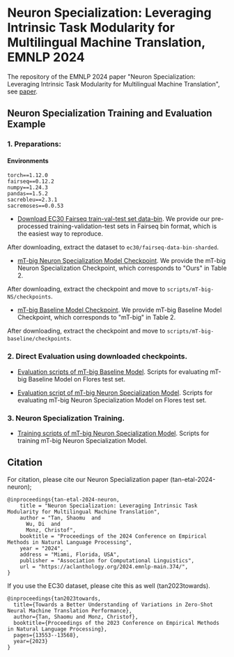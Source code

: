 # Neuron Specialization: Leveraging Intrinsic Task Modularity for Multilingual Machine Translation, EMNLP 2024

The repository of the EMNLP 2024 paper "Neuron Specialization: Leveraging Intrinsic Task Modularity for Multilingual Machine Translation", see [paper](https://aclanthology.org/2024.emnlp-main.374/).



## Neuron Specialization Training and Evaluation Example

### 1. Preparations:

#### Environments

```
torch==1.12.0
fairseq==0.12.2
numpy==1.24.3
pandas==1.5.2
sacrebleu==2.3.1
sacremoses==0.0.53
```

  * [Download EC30 Fairseq train-val-test set data-bin](https://drive.google.com/file/d/1qHRFNU-helRLpHkr6rspqEZs0eDj-68l/view?usp=drive_link). We provide our pre-processed training-validation-test sets in Fairseq bin format, which is the easiest way to reproduce.

  After downloading, extract the dataset to ```ec30/fairseq-data-bin-sharded```.


  * [mT-big Neuron Specialization Model Checkpoint](https://drive.google.com/file/d/1LF8BP-5HfN9j9LfME0Jz28ULAztEUyeu/view?usp=drive_link). We provide the mT-big Neuron Specialization Checkpoint, which corresponds to "Ours" in Table 2.

  After downloading, extract the checkpoint and move to ```scripts/mT-big-NS/checkpoints```.

  * [mT-big Baseline Model Checkpoint](https://drive.google.com/file/d/19pRfHSsQdhtsX_HSS-TET1U9bCsWAPI3/view?usp=sharing). We provide mT-big Baseline Model Checkpoint, which corresponds to "mT-big" in Table 2.

  After downloading, extract the checkpoint and move to ```scripts/mT-big-baseline/checkpoints```.


### 2. Direct Evaluation using downloaded checkpoints.

  * [Evaluation scripts of mT-big Baseline Model](https://github.com/Smu-Tan/Neuron-Specialization/tree/main/scripts/mT-big-baseline/scripts/eval.sh). Scripts for evaluating mT-big Baseline Model on Flores test set.

  * [Evaluation script of mT-big Neuron Specialization Model](https://github.com/Smu-Tan/Neuron-Specialization/tree/main/scripts/mT-big-NS/scripts/eval.sh). Scripts for evaluating mT-big Neuron Specialization Model on Flores test set.
  
  
### 3. Neuron Specialization Training.

  * [Training scripts of mT-big Neuron Specialization Model](https://github.com/Smu-Tan/Neuron-Specialization/tree/main/scripts/mT-big-NS/scripts/train.sh). Scripts for training mT-big Neuron Specialization Model.


## Citation

For citation, please cite our Neuron Specialization paper (tan-etal-2024-neuron);

```
@inproceedings{tan-etal-2024-neuron,
    title = "Neuron Specialization: Leveraging Intrinsic Task Modularity for Multilingual Machine Translation",
    author = "Tan, Shaomu  and
      Wu, Di  and
      Monz, Christof",
    booktitle = "Proceedings of the 2024 Conference on Empirical Methods in Natural Language Processing",
    year = "2024",
    address = "Miami, Florida, USA",
    publisher = "Association for Computational Linguistics",
    url = "https://aclanthology.org/2024.emnlp-main.374/",
}
```

If you use the EC30 dataset, please cite this as well (tan2023towards).

```
@inproceedings{tan2023towards,
  title={Towards a Better Understanding of Variations in Zero-Shot Neural Machine Translation Performance},
  author={Tan, Shaomu and Monz, Christof},
  booktitle={Proceedings of the 2023 Conference on Empirical Methods in Natural Language Processing},
  pages={13553--13568},
  year={2023}
}
```
